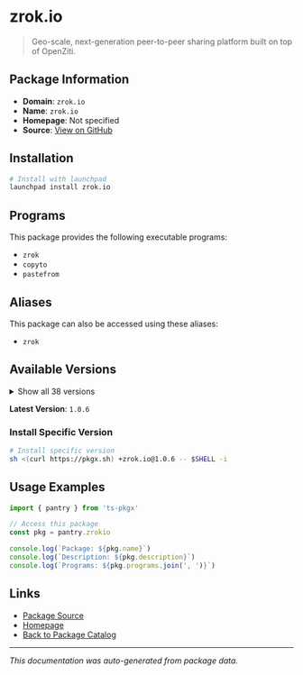 # zrok.io

> Geo-scale, next-generation peer-to-peer sharing platform built on top of OpenZiti.

## Package Information

- **Domain**: `zrok.io`
- **Name**: `zrok.io`
- **Homepage**: Not specified
- **Source**: [View on GitHub](https://github.com/pkgxdev/pantry/tree/main/projects/zrok.io/package.yml)

## Installation

```bash
# Install with launchpad
launchpad install zrok.io
```

## Programs

This package provides the following executable programs:

- `zrok`
- `copyto`
- `pastefrom`

## Aliases

This package can also be accessed using these aliases:

- `zrok`

## Available Versions

<details>
<summary>Show all 38 versions</summary>

- `1.0.6`, `1.0.5`, `1.0.4`, `1.0.3`, `1.0.2`
- `1.0.1`, `1.0.0`, `0.4.49`, `0.4.48`, `0.4.47`
- `0.4.46`, `0.4.45`, `0.4.44`, `0.4.42`, `0.4.41`
- `0.4.40`, `0.4.39`, `0.4.38`, `0.4.37`, `0.4.36`
- `0.4.35`, `0.4.34`, `0.4.33`, `0.4.32`, `0.4.31`
- `0.4.30`, `0.4.29`, `0.4.27`, `0.4.26`, `0.4.25`
- `0.4.24`, `0.4.23`, `0.4.22`, `0.4.20`, `0.4.19`
- `0.4.18`, `0.4.17`, `0.4.16`

</details>

**Latest Version**: `1.0.6`

### Install Specific Version

```bash
# Install specific version
sh <(curl https://pkgx.sh) +zrok.io@1.0.6 -- $SHELL -i
```

## Usage Examples

```typescript
import { pantry } from 'ts-pkgx'

// Access this package
const pkg = pantry.zrokio

console.log(`Package: ${pkg.name}`)
console.log(`Description: ${pkg.description}`)
console.log(`Programs: ${pkg.programs.join(', ')}`)
```

## Links

- [Package Source](https://github.com/pkgxdev/pantry/tree/main/projects/zrok.io/package.yml)
- [Homepage](#)
- [Back to Package Catalog](../package-catalog.md)

---

*This documentation was auto-generated from package data.*
